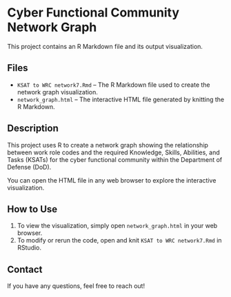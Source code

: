 # Cyber Functional Community Network Graph

This project contains an R Markdown file and its output visualization.

## Files

- `KSAT to WRC network7.Rmd` – The R Markdown file used to create the network graph visualization.
- `network_graph.html` – The interactive HTML file generated by knitting the R Markdown.

## Description

This project uses R to create a network graph showing the relationship between work role codes and the required Knowledge, Skills, Abilities, and Tasks (KSATs) for the cyber functional community within the Department of Defense (DoD).

You can open the HTML file in any web browser to explore the interactive visualization.

## How to Use

1. To view the visualization, simply open `network_graph.html` in your web browser.  
2. To modify or rerun the code, open and knit `KSAT to WRC network7.Rmd` in RStudio.

## Contact

If you have any questions, feel free to reach out!

